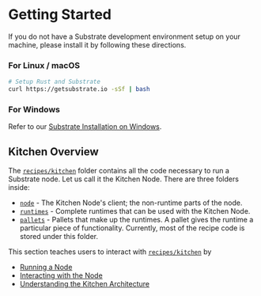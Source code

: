 # Getting Started

If you do not have a Substrate development environment setup on your machine, please install it by following these directions.

### For Linux / macOS

```bash
# Setup Rust and Substrate
curl https://getsubstrate.io -sSf | bash
```

### For Windows

Refer to our [Substrate Installation on Windows](https://substrate.dev/docs/en/next/getting-started#getting-started-on-windows).

## Kitchen Overview

The [`recipes/kitchen`](https://github.com/substrate-developer-hub/recipes/tree/master/kitchen) folder contains all the code necessary to run a Substrate node. Let us call it the Kitchen Node. There are three folders inside:

  * [`node`](https://github.com/substrate-developer-hub/recipes/tree/master/kitchen/node) - The Kitchen Node's client; the non-runtime parts of the node.
  * [`runtimes`](https://github.com/substrate-developer-hub/recipes/tree/master/kitchen/runtimes) - Complete runtimes that can be used with the Kitchen Node.
  * [`pallets`](https://github.com/substrate-developer-hub/recipes/tree/master/kitchen/pallets) - Pallets that make up the runtimes. A pallet gives the runtime a particular piece of functionality. Currently, most of the recipe code is stored under this folder.

This section teaches users to interact with [`recipes/kitchen`](https://github.com/substrate-developer-hub/recipes/tree/master/kitchen) by
* [Running a Node](./runnode.md)
* [Interacting with the Node](./interactnode.md)
* [Understanding the Kitchen Architecture](./kitchenoverview.md)
